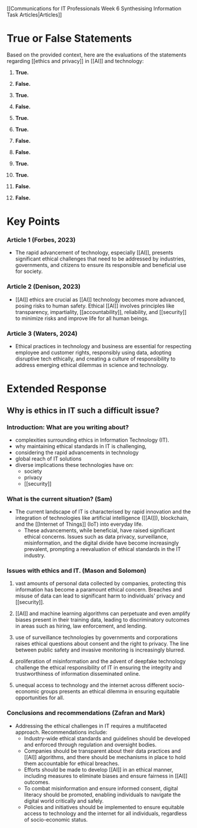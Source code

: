 [[Communications for IT Professionals Week 6 Synthesising Information Task Articles|Articles]]
# True or False Statements
Based on the provided context, here are the evaluations of the statements regarding [[ethics and privacy]] in [[AI]] and technology:

1. **True.** 

2. **False.**

3. **True.** 

4. **False.**

5. **True.**

6. **True.** 

7. **False.** 

8. **False.**

9. **True.** 

10. **True.** 

11. **False.** 

12. **False.** 
# Key Points
### **Article 1 (Forbes, 2023)**

- The rapid advancement of technology, especially [[AI]], presents significant ethical challenges that need to be addressed by industries, governments, and citizens to ensure its responsible and beneficial use for society.

### **Article 2 (Denison, 2023)**

- [[AI]] ethics are crucial as [[AI]] technology becomes more advanced, posing risks to human safety. Ethical [[AI]] involves principles like transparency, impartiality, [[accountability]], reliability, and [[security]] to minimize risks and improve life for all human beings.

### **Article 3 (Waters, 2024)**

- Ethical practices in technology and business are essential for respecting employee and customer rights, responsibly using data, adopting disruptive tech ethically, and creating a culture of responsibility to address emerging ethical dilemmas in science and technology.
# Extended Response
## Why is ethics in IT such a difficult issue?
### Introduction: What are you writing about?

- complexities surrounding ethics in Information Technology (IT). 
- why maintaining ethical standards in IT is challenging, 
- considering the rapid advancements in technology
- global reach of IT solutions
- diverse implications these technologies have on:
	- society
	- privacy
	- [[security]]

### What is the current situation? (Sam)

- The current landscape of IT is characterised by rapid innovation and the integration of technologies like artificial intelligence ([[AI]]), blockchain, and the [[Internet of Things]] (IoT) into everyday life. 
	- These advancements, while beneficial, have raised significant ethical concerns. Issues such as data privacy, surveillance, misinformation, and the digital divide have become increasingly prevalent, prompting a reevaluation of ethical standards in the IT industry.

### Issues with ethics and IT. (Mason and Solomon)

1. vast amounts of personal data collected by companies, protecting this information has become a paramount ethical concern. Breaches and misuse of data can lead to significant harm to individuals' privacy and [[security]].
   
2. [[AI]] and machine learning algorithms can perpetuate and even amplify biases present in their training data, leading to discriminatory outcomes in areas such as hiring, law enforcement, and lending.

3. use of surveillance technologies by governments and corporations raises ethical questions about consent and the right to privacy. The line between public safety and invasive monitoring is increasingly blurred.

4. proliferation of misinformation and the advent of deepfake technology challenge the ethical responsibility of IT in ensuring the integrity and trustworthiness of information disseminated online.

5. unequal access to technology and the internet across different socio-economic groups presents an ethical dilemma in ensuring equitable opportunities for all.

### Conclusions and recommendations (Zafran and Mark)

- Addressing the ethical challenges in IT requires a multifaceted approach. Recommendations include:
	- Industry-wide ethical standards and guidelines should be developed and enforced through regulation and oversight bodies.
	- Companies should be transparent about their data practices and [[AI]] algorithms, and there should be mechanisms in place to hold them accountable for ethical breaches.
	- Efforts should be made to develop [[AI]] in an ethical manner, including measures to eliminate biases and ensure fairness in [[AI]] outcomes.
	- To combat misinformation and ensure informed consent, digital literacy should be promoted, enabling individuals to navigate the digital world critically and safely.
	- Policies and initiatives should be implemented to ensure equitable access to technology and the internet for all individuals, regardless of socio-economic status.